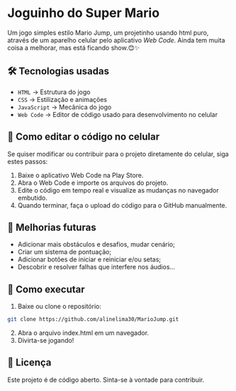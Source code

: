 # Joguinho do Super Mario
Um jogo simples estilo Mario Jump, um projetinho usando html puro, através de um aparelho celular pelo aplicativo *Web Code*.
Ainda tem muita coisa a melhorar, mas está ficando show.😊✨ 

## 🛠  Tecnologias usadas
- `HTML` → Estrutura do jogo
- `CSS` → Estilização e animações
- `JavaScript` → Mecânica do jogo
- `Web Code` → Editor de código usado para desenvolvimento no celular

## 🔧 Como editar o código no celular
Se quiser modificar ou contribuir para o projeto diretamente do celular, siga estes passos:

1. Baixe o aplicativo Web Code na Play Store.
2. Abra o Web Code e importe os arquivos do projeto.
3. Edite o código em tempo real e visualize as mudanças no navegador embutido.
4. Quando terminar, faça o upload do código para o GitHub manualmente.

## 📌 Melhorias futuras
- Adicionar mais obstáculos e desafios, mudar cenário;
- Criar um sistema de pontuação;
- Adicionar botões de iniciar e reiniciar e/ou setas;
- Descobrir e resolver falhas que interfere nos áudios...

## 🚀 Como executar
1. Baixe ou clone o repositório:
   
 ```bash
git clone https://github.com/alinelima30/MarioJump.git
```
2. Abra o arquivo index.html em um navegador.
3. Divirta-se jogando!

## 📝 Licença
Este projeto é de código aberto. Sinta-se à vontade para contribuir.

